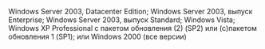 Windows Server 2003, Datacenter Edition; Windows Server 2003, выпуск Enterprise; Windows Server 2003, выпуск Standard; Windows Vista; Windows XP Professional с пакетом обновления \(2\) (SP2) или \(с\)пакетом обновления 1 (SP1); или Windows 2000 \(все версии\)
